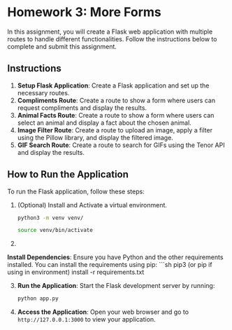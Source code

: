 # Homework 3: More Forms

In this assignment, you will create a Flask web application with multiple routes to handle different functionalities. Follow the instructions below to complete and submit this assignment.

## Instructions

1. **Setup Flask Application**: Create a Flask application and set up the necessary routes.
2. **Compliments Route**: Create a route to show a form where users can request compliments and display the results.
3. **Animal Facts Route**: Create a route to show a form where users can select an animal and display a fact about the chosen animal.
4. **Image Filter Route**: Create a route to upload an image, apply a filter using the Pillow library, and display the filtered image.
5. **GIF Search Route**: Create a route to search for GIFs using the Tenor API and display the results.

## How to Run the Application

To run the Flask application, follow these steps:

1. (Optional) Install and Activate a virtual environment.
    ```sh
    python3 -m venv venv/
    ```

    ```sh
    source venv/bin/activate

2. 
**Install Dependencies**: Ensure you have Python and the other requirements installed. You can install the requirements using pip:
    ```sh
    pip3 (or pip if using in environment) install -r requirements.txt

3. **Run the Application**: Start the Flask development server by running:
    ```sh
    python app.py
    ```

4. **Access the Application**: Open your web browser and go to `http://127.0.0.1:3000` to view your application.

